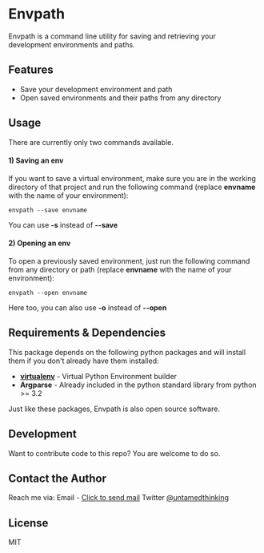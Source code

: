 # Envpath

Envpath is a command line utility for saving and retrieving your development environments and paths.


## Features
  - Save your development environment and path
  - Open saved environments and their paths from any directory


## Usage
There are currently only two commands available.

#### 1) Saving an env
If you want to save a virtual environment, make sure you are in the working directory of that project and run the following command (replace **envname** with the name of your environment):

`envpath --save envname`

You can use **-s** instead of **--save**

#### 2) Opening an env
To open a previously saved environment, just run the following command from any directory or path (replace **envname** with the name of your environment):

`envpath --open envname`

Here too, you can also use **-o** instead of **--open**


## Requirements & Dependencies
This package depends on the following python packages and will install them if you don't already have them installed:

* **[virtualenv](https://github.com/pypa/virtualenv)** - Virtual Python Environment builder
* **Argparse**  - Already included in the python standard library from python >= 3.2

Just like these packages, Envpath is also open source software.


## Development
Want to contribute code to this repo? You are welcome to do so.


## Contact the Author
Reach me via:
Email - [Click to send mail](mailto:kwame@soscodesoftware.com)
Twitter [@untamedthinking](https://twitter.com/untamedthinking)

License
----

MIT
